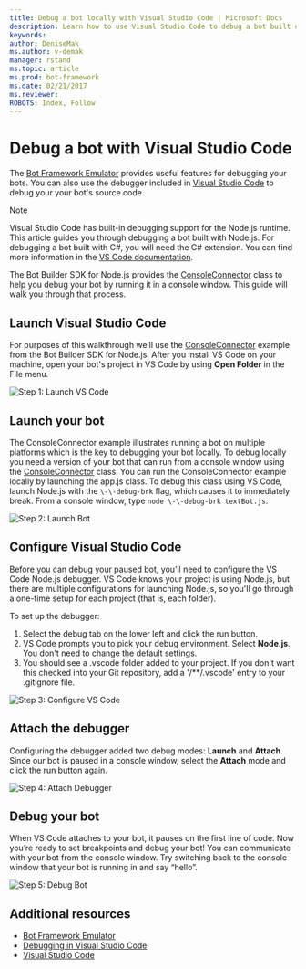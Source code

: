 ```yaml
---
title: Debug a bot locally with Visual Studio Code | Microsoft Docs
description: Learn how to use Visual Studio Code to debug a bot built using the Bot Builder SDK.
keywords:
author: DeniseMak
ms.author: v-demak
manager: rstand
ms.topic: article
ms.prod: bot-framework
ms.date: 02/21/2017
ms.reviewer: 
ROBOTS: Index, Follow
---
```


# Debug a bot with Visual Studio Code

The [Bot Framework Emulator](~/debug-bots-emulator.md) provides useful features for debugging your bots. You can also use the debugger included in [Visual Studio Code](https://code.visualstudio.com/) to debug your your bot's source code. 

> [!NOTE]
> Visual Studio Code has built-in debugging support for the Node.js runtime. 
> This article guides you through debugging a bot built with Node.js. For debugging a bot built with C#, you will need the C# extension. You can find more information in the [VS Code documentation][VSCodeDebug]. 

The Bot Builder SDK for Node.js provides the [ConsoleConnector][ConsoleConnector] class to help you debug your bot by running it in a console window. This guide will walk you through that process.

## Launch Visual Studio Code

For purposes of this walkthrough we’ll use the [ConsoleConnector](https://github.com/Microsoft/BotBuilder/tree/master/Node/examples/hello-ConsoleConnector) example from the Bot Builder SDK for Node.js. After you install VS Code on your machine, open your bot's project in VS Code by using **Open Folder** in the File menu.

![Step 1: Launch VS Code](~/media/debug-vscode/builder-debug-step1.png)

## Launch your bot

The ConsoleConnector example illustrates running a bot on multiple platforms which is the key to debugging your bot locally. To debug locally you need a version of your bot that can run from a console window using the [ConsoleConnector][ConsoleConnector] class. You can run the  ConsoleConnector example locally by launching the app.js class. To debug this class using VS Code, launch Node.js with the `\-\-debug-brk` flag, which causes it to immediately break. From a console window, type `node \-\-debug-brk textBot.js`.

![Step 2: Launch Bot](~/media/debug-vscode/builder-debug-step2.png)

## Configure Visual Studio Code

Before you can debug your paused bot, you’ll need to configure the VS Code Node.js debugger. VS Code knows your project is using Node.js, but there are multiple configurations for launching Node.js, so you'll go through a one-time setup for each project (that is, each folder).  

To set up the debugger:
1. Select the debug tab on the lower left and click the run button. 
2. VS Code prompts you to pick your debug environment. Select **Node.js**. You don't need to change the default settings.
3. You should see a .vscode folder added to your project. If you don't want this checked into your Git repository, add a '/**/.vscode' entry to your .gitignore file.

![Step 3: Configure VS Code](~/media/debug-vscode/builder-debug-step3.png)

## Attach the debugger

Configuring the debugger added two debug modes: **Launch** and **Attach**. Since our bot is paused in a console window, select the **Attach** mode and click the run button again.

![Step 4: Attach Debugger](~/media/debug-vscode/builder-debug-step4.png)

## Debug your bot

When VS Code attaches to your bot, it pauses on the first line of code. Now you’re ready to set breakpoints and debug your bot! 
You can communicate with your bot from the console window. Try switching back to the console window that your bot is running in and say “hello”.

![Step 5: Debug Bot](~/media/debug-vscode/builder-debug-step5.png)

## Additional resources

* [Bot Framework Emulator](~/debug-bots-emulator.md)
* [Debugging in Visual Studio Code][VSCodeDebug]
* [Visual Studio Code](https://code.visualstudio.com/)

[ConsoleConnector]: https://docs.botframework.com/en-us/node/builder/chat-reference/classes/_botbuilder_d_.consoleconnector.html

[VSCodeDebug]: https://code.visualstudio.com/docs/editor/debugging
